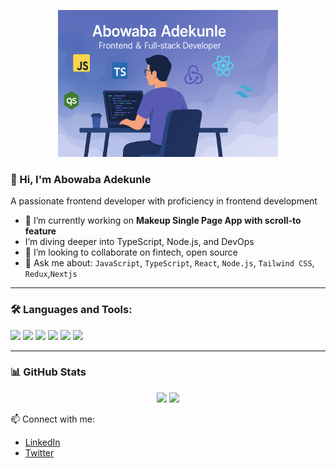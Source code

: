 <!-- Profile Header



-->
<p align="center">
  <img src="https://github.com/jaysofty/jaysofty/blob/main/banner.png" alt="Abowaba Adekunle Banner" width="70%" />
</p>


### 👋 Hi, I'm Abowaba Adekunle 
A passionate frontend developer with proficiency in frontend development


- 🔭 I’m currently working on **Makeup Single Page App with scroll-to feature**
-  I’m diving deeper into TypeScript, Node.js, and DevOps
- 👯 I’m looking to collaborate on fintech, open source
- 💬 Ask me about: `JavaScript`, `TypeScript`, `React`, `Node.js`, `Tailwind CSS`, `Redux`,`Nextjs`

---

### 🛠️ Languages and Tools:

<p align="left">
  <img src="https://cdn.jsdelivr.net/gh/devicons/devicon/icons/javascript/javascript-original.svg" width="40" />
  <img src="https://cdn.jsdelivr.net/gh/devicons/devicon/icons/typescript/typescript-original.svg" width="40" />
  <img src="https://cdn.jsdelivr.net/gh/devicons/devicon/icons/react/react-original.svg" width="40" />
  <img src="https://cdn.jsdelivr.net/gh/devicons/devicon/icons/nodejs/nodejs-original.svg" width="40" />
  <img src="https://cdn.jsdelivr.net/gh/devicons/devicon/icons/python/python-original.svg" width="40" />
  <img src="https://cdn.jsdelivr.net/gh/devicons/devicon@latest/icons/redux/redux-original.svg"  width="40" />
          
</p>

---

### 📊 GitHub Stats

<p align="center">
  <img src="https://github-readme-stats.vercel.app/api?username=jaysofty&show_icons=true&theme=tokyonight" />
  <img src="https://github-readme-stats.vercel.app/api/top-langs/?username=jaysofty&layout=compact&theme=tokyonight" />
</p>


📫 Connect with me:
- [LinkedIn](https://linkedin.com/in/your-profile)
- [Twitter](https://x.com/jaysofty_)
  
